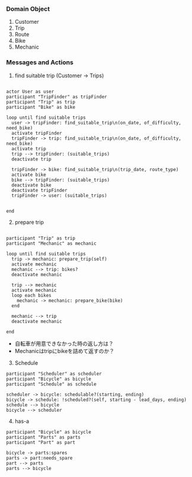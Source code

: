 ### Domain Object
1. Customer
2. Trip
3. Route
4. Bike
5. Mechanic

### Messages and Actions
1. find suitable trip (Customer -> Trips)

```puml {.code-block}

actor User as user
participant "TripFinder" as tripFinder
participant "Trip" as trip
participant "Bike" as bike

loop until find suitable trips
  user -> tripFinder: find_suitable_trip\n(on_date, of_difficulty, need_bike)
  activate tripFinder
  tripFinder -> trip: find_suitable_trip\n(on_date, of_difficulty, need_bike)
  activate trip
  trip --> tripFinder: (suitable_trips)
  deactivate trip

  tripFinder -> bike: find_suitable_trip\n(trip_date, route_type)
  activate bike
  bike --> tripFinder: (suitable_trips)
  deactivate bike
  deactivate tripFinder
  tripFinder -> user: (suitable_trips)


end

```
2. prepare trip

```puml {.code-block}

participant "Trip" as trip
participant "Mechanic" as mechanic

loop until find suitable trips
  trip -> mechanic: prepare_trip(self)
  activate mechanic
  mechanic --> trip: bikes?
  deactivate mechanic

  trip --> mechanic
  activate mechanic
  loop each bikes
    mechanic -> mechanic: prepare_bike(bike)
  end

  mechanic --> trip
  deactivate mechanic

end

```
 - 自転車が用意できなかった時の返し方は？
 - Mechanicはtripにbikeを詰めて返すのか？

3. Schedule

```puml {.code-block}
participant "Scheduler" as scheduler
participant "Bicycle" as bicycle
participant "Schedule" as schedule

scheduler -> bicycle: schedulable?(starting, ending)
bicycle -> schedule: !scheduled?(self, starting - lead_days, ending)
schedule --> bicycle
bicycle --> scheduler

```

4. has-a

```puml {.code-block}
participant "Bicycle" as bicycle
participant "Parts" as parts
participant "Part" as part

bicycle -> parts:spares
parts -> part:needs_spare
part --> parts
parts --> bicycle
```
